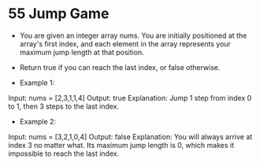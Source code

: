 # 55 Jump Game

* You are given an integer array nums. You are initially positioned at the array's first index, and each element in the array represents your maximum jump length at that position.

* Return true if you can reach the last index, or false otherwise.

 

* Example 1:

Input: nums = [2,3,1,1,4]
Output: true
Explanation: Jump 1 step from index 0 to 1, then 3 steps to the last index.

* Example 2:

Input: nums = [3,2,1,0,4]
Output: false
Explanation: You will always arrive at index 3 no matter what. Its maximum jump length is 0, which makes it impossible to reach the last index.
